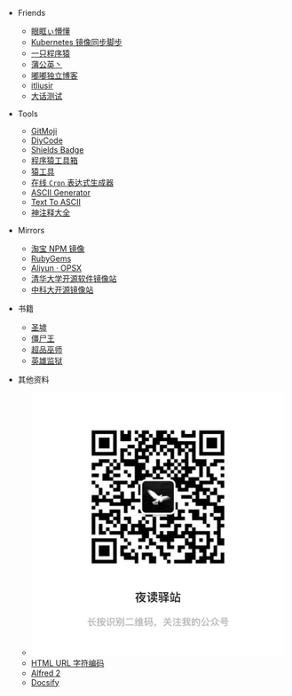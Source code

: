 - Friends

  - [眼眶ぃ懵懂](http://keveon.me)
  - [Kubernetes 镜像同步脚步](http://keveon.sh)
  - [一只程序猿](http://hanfeng.me)
  - [蒲公英丶](http://pqsky.me)
  - [嘟嘟独立博客](http://tengj.top)
  - [itliusir](http://itliusir.com)
  - [大话测试](https://shen89s.github.io)

- Tools

  - [GitMoji](http://gitmoji.surge.sh/)
  - [DiyCode](https://www.diycode.cc/sites)
  - [Shields Badge](https://shields.io/)
  - [程序猿工具箱](https://tool.lu/)
  - [猿工具](http://www.yuangongju.com/)
  - [在线 `Cron` 表达式生成器](http://cron.qqe2.com/)
  - [ASCII Generator](http://www.network-science.de/ascii/)
  - [Text To ASCII](http://patorjk.com/software/taag)
  - [神注释大全](https://www.jianshu.com/p/bd1f551a1915)

- Mirrors

  - [淘宝 NPM 镜像](http://npm.taobao.org/)
  - [RubyGems](http://gems.ruby-china.org/)
  - [Aliyun · OPSX](https://opsx.alibaba.com/mirror)
  - [清华大学开源软件镜像站](https://mirror.tuna.tsinghua.edu.cn/)
  - [中科大开源镜像站](http://mirrors.ustc.edu.cn/)
  
- 书籍

  - [圣墟](https://www.biqiuge.com/book/4772/)
  - [僵尸王](https://www.biquge.info/54_54165/)
  - [超品巫师](https://www.yangguiweihuo.com/4/4471/)
  - [英雄监狱](https://www.biquge.info/4_4197/)

- 其他资料

  - ![](./assets/Wechat.jpeg '公众号')
  - [HTML URL 字符编码](http://www.w3school.com.cn/html/html_urlencode.asp)
  - [Alfred 2](http://www.alfredworkflow.com/)
  - [Docsify](https://docsify.js.org/#/)
